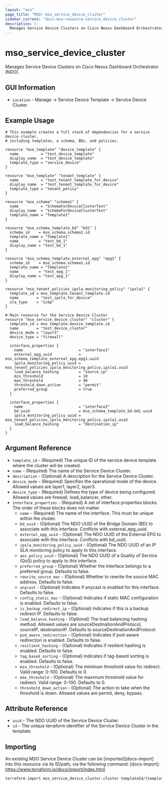 ```yaml
---
layout: "mso"
page_title: "MSO: mso_service_device_cluster"
sidebar_current: "docs-mso-resource-service_device_cluster"
description: |-
  Manages Service Device Clusters on Cisco Nexus Dashboard Orchestrator (NDO)
---
```


# mso_service_device_cluster #

Manages Service Device Clusters on Cisco Nexus Dashboard Orchestrator (NDO).


## GUI Information ##

* `Location` - Manage -> Service Device Template -> Service Device Cluster

## Example Usage ##

```hcl
# This example creates a full stack of dependencies for a service device cluster,
# including templates, a schema, BDs, and policies.

resource "mso_template" "device_template" {
  name          = "test_device_template"
  display_name  = "test_device_template"
  template_type = "service_device"
}

resource "mso_template" "tenant_template" {
  name          = "test_tenant_template_for_device"
  display_name  = "test_tenant_template_for_device"
  template_type = "tenant_policy"
}

resource "mso_schema" "schema1" {
  name          = "SchemaForDeviceClusterTest"
  display_name  = "SchemaForDeviceClusterTest"
  template_name = "Template1"
}

resource "mso_schema_template_bd" "bd1" {
  schema_id    = mso_schema.schema1.id
  template_name = "Template1"
  name         = "test_bd_1"
  display_name = "test_bd_1"
}

resource "mso_schema_template_external_epg" "epg1" {
  schema_id    = mso_schema.schema1.id
  template_name = "Template1"
  name         = "test_epg_1"
  display_name = "test_epg_1"
}

resource "mso_tenant_policies_ipsla_monitoring_policy" "ipsla1" {
  template_id = mso_template.tenant_template.id
  name        = "test_ipsla_for_device"
  sla_type    = "icmp"
}

# Main resource for the Service Device Cluster
resource "mso_service_device_cluster" "cluster" {
  template_id = mso_template.device_template.id
  name        = "test_device_cluster"
  device_mode = "layer3"
  device_type = "firewall"

  interface_properties {
    name                         = "interface1"
    external_epg_uuid            = mso_schema_template_external_epg.epg1.uuid
    ipsla_monitoring_policy_uuid = mso_tenant_policies_ipsla_monitoring_policy.ipsla1.uuid
    load_balance_hashing         = "source_ip"
    min_threshold                = 10
    max_threshold                = 90
    threshold_down_action        = "permit"
    preferred_group              = true
  }

  interface_properties {
    name                         = "interface2"
    bd_uuid                      = mso_schema_template_bd.bd1.uuid
    ipsla_monitoring_policy_uuid = mso_tenant_policies_ipsla_monitoring_policy.ipsla1.uuid
    load_balance_hashing         = "destination_ip"
  }
}
```

## Argument Reference ##

* `template_id` - (Required) The unique ID of the service device template where the cluster will be created.
* `name` - (Required) The name of the Service Device Cluster.
* `description` - (Optional) A description for the Service Device Cluster.
* `device_mode` - (Required) Specifies the operational mode of the device. Allowed values are layer1, layer2, layer3.
* `device_type` - (Required) Defines the type of device being configured. Allowed values are firewall, load_balancer, other.
* `interface_properties` - (Required) A set of interface properties blocks. The order of these blocks does not matter.
  * `name` - (Required) The name of the interface. This must be unique within the cluster.
  * `bd_uuid` - (Optional) The NDO UUID of the Bridge Domain (BD) to associate with this interface. Conflicts with external_epg_uuid.
  * `external_epg_uuid` - (Optional) The NDO UUID of the External EPG to associate with this interface. Conflicts with bd_uuid.
  * `ipsla_monitoring_policy_uuid` - (Optional) The NDO UUID of an IP SLA monitoring policy to apply to this interface.
  * `qos_policy_uuid` - (Optional) The NDO UUID of a Quality of Service (QoS) policy to apply to this interface.
  * `preferred_group` - (Optional) Whether the interface belongs to a preferred group. Defaults to false.
  * `rewrite_source_mac` - (Optional) Whether to rewrite the source MAC address. Defaults to false.
  * `anycast` - (Optional) Indicates if anycast is enabled for this interface. Defaults to false.
  * `config_static_mac` - (Optional) Indicates if static MAC configuration is enabled. Defaults to false.
  * `is_backup_redirect_ip` - (Optional) Indicates if this is a backup redirect IP. Defaults to false.
  * `load_balance_hashing` - (Optional) The load balancing hashing method. Allowed values are sourceDestinationAndProtocol, sourceIP, destinationIP. Defaults to sourceDestinationAndProtocol.
  * `pod_aware_redirection` - (Optional) Indicates if pod-aware redirection is enabled. Defaults to false.
  * `resilient_hashing` - (Optional) Indicates if resilient hashing is enabled. Defaults to false.
  * `tag_based_sorting` - (Optional) Indicates if tag-based sorting is enabled. Defaults to false.
  * `min_threshold` - (Optional) The minimum threshold value for redirect. Valid range: 0-100. Defaults to 0.
  * `max_threshold` - (Optional) The maximum threshold value for redirect. Valid range: 0-100. Defaults to 0.
  * `threshold_down_action` - (Optional) The action to take when the threshold is down. Allowed values are permit, deny, bypass.

## Attribute Reference ##

* `uuid` - The NDO UUID of the Service Device Cluster.
* `id` - The unique terraform identifier of the Service Device Cluster in the template.

## Importing ##

An existing MSO Service Device Cluster can be [imported][docs-import] into this resource via its ID/path, via the following command: [docs-import]: https://www.terraform.io/docs/import/index.html


```bash
terraform import mso_service_device_cluster.cluster templateId/{template_id}/ServiceDeviceCluster/{name}
```
